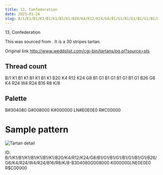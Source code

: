 ```yaml
---
title: 13, Confederation
date: 2023-01-24
slug: B/1/K1/B1/K1/B1/K1/B1/K1/B20/K4/R12/K24/G8/B1/G1/B1/G1/B1/G1/B1/G1/B26/G6/K4/R24/W4/R24/B16/R8/K/8-B$304080 G$008000 K$000000 LN$E0E0E0 R$C00000
---
```

13, Confederation

This was sourced from <no value>.  It is a 30 stripes tartan.

Original link http://www.weddslist.com/cgi-bin/tartans/pg.pl?source=sts

## Thread count
B/1 K1 B1 K1 B1 K1 B1 K1 B20 K4 R12 K24 G8 B1 G1 B1 G1 B1 G1 B1 G1 B26 G6 K4 R24 W4 R24 B16 R8 K/8

## Palette
B#304080 G#008000 K#000000 LN#E0E0E0 R#C00000

# Sample pattern

![Tartan detail](tartan.png "B/1 K1 B1 K1 B1 K1 B1 K1 B20 K4 R12 K24 G8 B1 G1 B1 G1 B1 G1 B1 G1 B26 G6 K4 R24 W4 R24 B16 R8 K/8 tartan")

ID: B/1/K1/B1/K1/B1/K1/B1/K1/B20/K4/R12/K24/G8/B1/G1/B1/G1/B1/G1/B1/G1/B26/G6/K4/R24/W4/R24/B16/R8/K/8-B$304080 G$008000 K$000000 LN$E0E0E0 R$C00000
